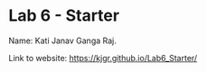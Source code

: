# Lab 6 - Starter
Name: Kati Janav Ganga Raj.

Link to website: https://kjgr.github.io/Lab6_Starter/

